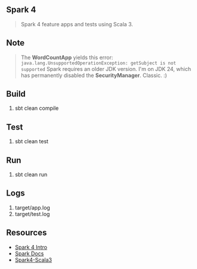 Spark 4
-------
>Spark 4 feature apps and tests using Scala 3.

Note
----
>The **WordCountApp** yields this error: ```java.lang.UnsupportedOperationException: getSubject is not supported```
>Spark requires an older JDK version. I'm on JDK 24, which has permanently disabled the **SecurityManager**. Classic. :)

Build
-----
1. sbt clean compile

Test
----
1. sbt clean test

Run
---
1. sbt clean run

Logs
----
1. target/app.log
2. target/test.log

Resources
---------
* [Spark 4 Intro](https://www.databricks.com/blog/introducing-apache-spark-40)
* [Spark Docs](https://spark.apache.org/docs/latest/)
* [Spark4-Scala3](https://vincenzobaz.github.io/spark-scala3/)